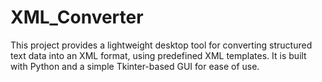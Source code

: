 # XML_Converter
This project provides a lightweight desktop tool for converting structured text data into an XML format, using predefined XML templates. It is built with Python and a simple Tkinter-based GUI for ease of use.
